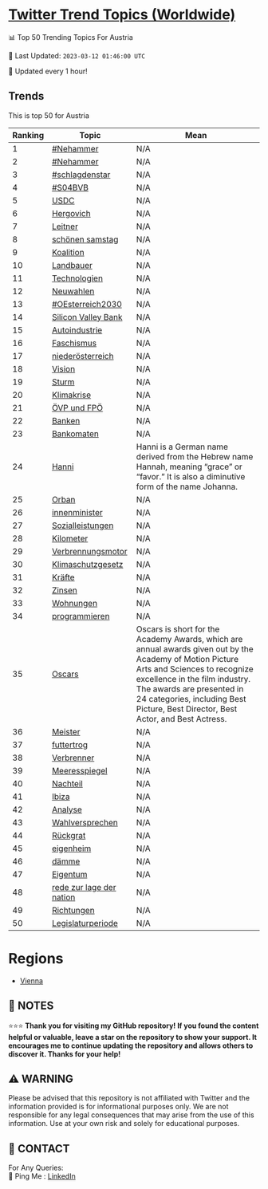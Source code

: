 [Twitter Trend Topics (Worldwide)](https://github.com/ErcinDedeoglu/Twitter-Trend-Topics)
==========


📊 Top 50 Trending Topics For Austria

📆 Last Updated: `2023-03-12 01:46:00 UTC`

🔧 Updated every 1 hour!


## Trends

This is top 50 for Austria

| Ranking | Topic | Mean |
| ------- | ------------ | ------------ |
| 1 | [#Nehammer](http://twitter.com/search?q=%23Nehammer) | N/A |
| 2 | [#Nehammer](http://twitter.com/search?q=%23Nehammer) | N/A |
| 3 | [#schlagdenstar](http://twitter.com/search?q=%23schlagdenstar) | N/A |
| 4 | [#S04BVB](http://twitter.com/search?q=%23S04BVB) | N/A |
| 5 | [USDC](http://twitter.com/search?q=USDC) | N/A |
| 6 | [Hergovich](http://twitter.com/search?q=Hergovich) | N/A |
| 7 | [Leitner](http://twitter.com/search?q=Leitner) | N/A |
| 8 | [schönen samstag](http://twitter.com/search?q=sch%c3%b6nen+samstag) | N/A |
| 9 | [Koalition](http://twitter.com/search?q=Koalition) | N/A |
| 10 | [Landbauer](http://twitter.com/search?q=Landbauer) | N/A |
| 11 | [Technologien](http://twitter.com/search?q=Technologien) | N/A |
| 12 | [Neuwahlen](http://twitter.com/search?q=Neuwahlen) | N/A |
| 13 | [#OEsterreich2030](http://twitter.com/search?q=%23OEsterreich2030) | N/A |
| 14 | [Silicon Valley Bank](http://twitter.com/search?q=Silicon+Valley+Bank) | N/A |
| 15 | [Autoindustrie](http://twitter.com/search?q=Autoindustrie) | N/A |
| 16 | [Faschismus](http://twitter.com/search?q=Faschismus) | N/A |
| 17 | [niederösterreich](http://twitter.com/search?q=nieder%c3%b6sterreich) | N/A |
| 18 | [Vision](http://twitter.com/search?q=Vision) | N/A |
| 19 | [Sturm](http://twitter.com/search?q=Sturm) | N/A |
| 20 | [Klimakrise](http://twitter.com/search?q=Klimakrise) | N/A |
| 21 | [ÖVP und FPÖ](http://twitter.com/search?q=%c3%96VP+und+FP%c3%96) | N/A |
| 22 | [Banken](http://twitter.com/search?q=Banken) | N/A |
| 23 | [Bankomaten](http://twitter.com/search?q=Bankomaten) | N/A |
| 24 | [Hanni](http://twitter.com/search?q=Hanni) | Hanni is a German name derived from the Hebrew name Hannah, meaning “grace” or “favor.” It is also a diminutive form of the name Johanna. |
| 25 | [Orban](http://twitter.com/search?q=Orban) | N/A |
| 26 | [innenminister](http://twitter.com/search?q=innenminister) | N/A |
| 27 | [Sozialleistungen](http://twitter.com/search?q=Sozialleistungen) | N/A |
| 28 | [Kilometer](http://twitter.com/search?q=Kilometer) | N/A |
| 29 | [Verbrennungsmotor](http://twitter.com/search?q=Verbrennungsmotor) | N/A |
| 30 | [Klimaschutzgesetz](http://twitter.com/search?q=Klimaschutzgesetz) | N/A |
| 31 | [Kräfte](http://twitter.com/search?q=Kr%c3%a4fte) | N/A |
| 32 | [Zinsen](http://twitter.com/search?q=Zinsen) | N/A |
| 33 | [Wohnungen](http://twitter.com/search?q=Wohnungen) | N/A |
| 34 | [programmieren](http://twitter.com/search?q=programmieren) | N/A |
| 35 | [Oscars](http://twitter.com/search?q=Oscars) | Oscars is short for the Academy Awards, which are annual awards given out by the Academy of Motion Picture Arts and Sciences to recognize excellence in the film industry. The awards are presented in 24 categories, including Best Picture, Best Director, Best Actor, and Best Actress. |
| 36 | [Meister](http://twitter.com/search?q=Meister) | N/A |
| 37 | [futtertrog](http://twitter.com/search?q=futtertrog) | N/A |
| 38 | [Verbrenner](http://twitter.com/search?q=Verbrenner) | N/A |
| 39 | [Meeresspiegel](http://twitter.com/search?q=Meeresspiegel) | N/A |
| 40 | [Nachteil](http://twitter.com/search?q=Nachteil) | N/A |
| 41 | [Ibiza](http://twitter.com/search?q=Ibiza) | N/A |
| 42 | [Analyse](http://twitter.com/search?q=Analyse) | N/A |
| 43 | [Wahlversprechen](http://twitter.com/search?q=Wahlversprechen) | N/A |
| 44 | [Rückgrat](http://twitter.com/search?q=R%c3%bcckgrat) | N/A |
| 45 | [eigenheim](http://twitter.com/search?q=eigenheim) | N/A |
| 46 | [dämme](http://twitter.com/search?q=d%c3%a4mme) | N/A |
| 47 | [Eigentum](http://twitter.com/search?q=Eigentum) | N/A |
| 48 | [rede zur lage der nation](http://twitter.com/search?q=rede+zur+lage+der+nation) | N/A |
| 49 | [Richtungen](http://twitter.com/search?q=Richtungen) | N/A |
| 50 | [Legislaturperiode](http://twitter.com/search?q=Legislaturperiode) | N/A |



# Regions

* [Vienna](</Austria/Vienna.md>)



## 📝 NOTES

⭐⭐⭐ **Thank you for visiting my GitHub repository! If you found the content helpful or valuable, leave a star on the repository to show your support. It encourages me to continue updating the repository and allows others to discover it. Thanks for your help!**


## ⚠️ WARNING

Please be advised that this repository is not affiliated with Twitter and the information provided is for informational purposes only. We are not responsible for any legal consequences that may arise from the use of this information. Use at your own risk and solely for educational purposes.


## 📨 CONTACT

 For Any Queries:  
            🏓 Ping Me : [LinkedIn](https://www.linkedin.com/in/ercindedeoglu/)
